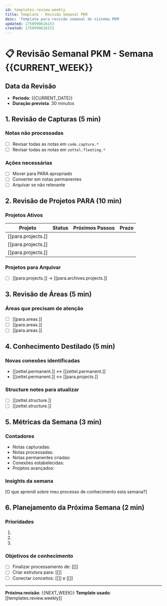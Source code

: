 ```yaml
---
id: templates.review.weekly
title: Template - Revisão Semanal PKM
desc: 'Template para revisão semanal do sistema PKM'
updated: 1750990616153
created: 1750990616153
---
```


# 📋 Revisão Semanal PKM - Semana {{CURRENT_WEEK}}

## Data da Revisão
- **Período**: {{CURRENT_DATE}}
- **Duração prevista**: 30 minutos

## 1. Revisão de Capturas (5 min)

### Notas não processadas
- [ ] Revisar todas as notas em `code.capture.*`
- [ ] Revisar todas as notas em `zettel.fleeting.*`

### Ações necessárias
- [ ] Mover para PARA apropriado
- [ ] Converter em notas permanentes
- [ ] Arquivar se não relevante

## 2. Revisão de Projetos PARA (10 min)

### Projetos Ativos
| Projeto | Status | Próximos Passos | Prazo |
|---------|--------|-----------------|--------|
| [[para.projects.]] | | | |
| [[para.projects.]] | | | |
| [[para.projects.]] | | | |

### Projetos para Arquivar
- [ ] [[para.projects.]] → [[para.archives.projects.]]

## 3. Revisão de Áreas (5 min)

### Áreas que precisam de atenção
- [ ] [[para.areas.]]
- [ ] [[para.areas.]]
- [ ] [[para.areas.]]

## 4. Conhecimento Destilado (5 min)

### Novas conexões identificadas
- [[zettel.permanent.]] ↔ [[zettel.permanent.]]
- [[zettel.permanent.]] ↔ [[para.projects.]]

### Structure notes para atualizar
- [ ] [[zettel.structure.]]
- [ ] [[zettel.structure.]]

## 5. Métricas da Semana (3 min)

### Contadores
- Notas capturadas: 
- Notas processadas: 
- Notas permanentes criadas: 
- Conexões estabelecidas: 
- Projetos avançados: 

### Insights da semana
[O que aprendi sobre meu processo de conhecimento esta semana?]

## 6. Planejamento da Próxima Semana (2 min)

### Prioridades
1. 
2. 
3. 

### Objetivos de conhecimento
- [ ] Finalizar processamento de: [[]]
- [ ] Criar estrutura para: [[]]
- [ ] Conectar conceitos: [[]] e [[]]

---

**Próxima revisão**: {{NEXT_WEEK}}
**Template usado**: [[templates.review.weekly]]
